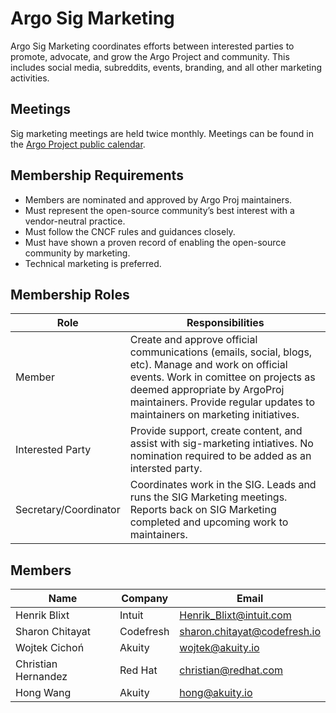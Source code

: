 # Argo Sig Marketing

Argo Sig Marketing coordinates efforts between interested parties to promote, advocate, and grow the Argo Project and community. This includes social media, subreddits, events, branding, and all other marketing activities.

## Meetings
Sig marketing meetings are held twice monthly. Meetings can be found in the [Argo Project public calendar](https://calendar.google.com/calendar/embed?src=argoproj%40gmail.com&ctz=America%2FDenver).

## Membership Requirements 
- Members are nominated and approved by Argo Proj maintainers. 
- Must represent the open-source community’s best interest with a vendor-neutral practice.
- Must follow the CNCF rules and guidances closely.
- Must have shown a proven record of enabling the open-source community by marketing.
- Technical marketing is preferred.

## Membership Roles
| Role | Responsibilities | 
|-------------------|------------------------------------------------------|
| Member | Create and approve official communications (emails, social, blogs, etc). Manage and work on official events. Work in comittee on projects as deemed appropriate by ArgoProj maintainers. Provide regular updates to maintainers on marketing initiatives. |
| Interested Party | Provide support, create content, and assist with sig-marketing intiatives. No nomination required to be added as an intersted party. |
| Secretary/Coordinator | Coordinates work in the SIG. Leads and runs the SIG Marketing meetings. Reports back on SIG Marketing completed and upcoming work to maintainers. |

## Members
| Name | Company | Email |
|--------------------------|-------------|---------------------|
| Henrik Blixt | Intuit | Henrik_Blixt@intuit.com  |
| Sharon Chitayat | Codefresh | sharon.chitayat@codefresh.io  |
| Wojtek Cichoń | Akuity | wojtek@akuity.io  |
| Christian Hernandez | Red Hat | christian@redhat.com  |
| Hong Wang | Akuity | hong@akuity.io  |
